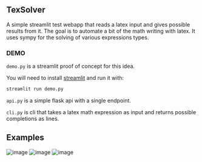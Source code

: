 ## TexSolver

A simple streamlit test webapp that reads a latex input and gives possible results from it.
The goal is to automate a bit of the math writing with latex. It uses sympy for the solving of various expressions types.

### DEMO
`demo.py` is a streamlit proof of concept for this idea. 

You will need to install [streamlit](https://streamlit.io/) and run it with:
```sh
streamlit run demo.py
```

`api.py` is a simple flask api with a single endpoint.

`cli.py` is cli that takes a latex math expression as input and returns possible completions as lines.

## Examples
![image](https://raw.githubusercontent.com/matheusfillipe/texsovler/main/images/1.jpg)
![image](https://raw.githubusercontent.com/matheusfillipe/texsovler/main/images/2.jpg)
![image](https://raw.githubusercontent.com/matheusfillipe/texsovler/main/images/3.jpg)
